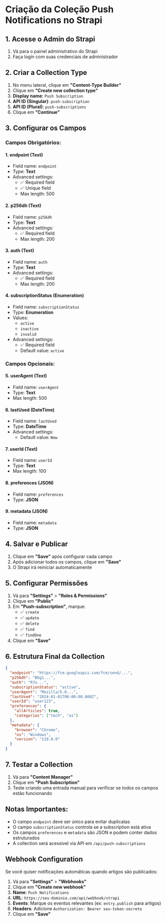 # Criação da Coleção Push Notifications no Strapi

## 1. Acesse o Admin do Strapi

1. Vá para o painel administrativo do Strapi
2. Faça login com suas credenciais de administrador

## 2. Criar a Collection Type

1. No menu lateral, clique em **"Content-Type Builder"**
2. Clique em **"Create new collection type"**
3. **Display name**: `Push Subscription`
4. **API ID (Singular)**: `push-subscription`
5. **API ID (Plural)**: `push-subscriptions`
6. Clique em **"Continue"**

## 3. Configurar os Campos

### Campos Obrigatórios:

#### 1. **endpoint** (Text)

- Field name: `endpoint`
- Type: **Text**
- Advanced settings:
  - ✅ Required field
  - ✅ Unique field
  - Max length: 500

#### 2. **p256dh** (Text)

- Field name: `p256dh`
- Type: **Text**
- Advanced settings:
  - ✅ Required field
  - Max length: 200

#### 3. **auth** (Text)

- Field name: `auth`
- Type: **Text**
- Advanced settings:
  - ✅ Required field
  - Max length: 200

#### 4. **subscriptionStatus** (Enumeration)

- Field name: `subscriptionStatus`
- Type: **Enumeration**
- Values:
  - `active`
  - `inactive`
  - `invalid`
- Advanced settings:
  - ✅ Required field
  - Default value: `active`

### Campos Opcionais:

#### 5. **userAgent** (Text)

- Field name: `userAgent`
- Type: **Text**
- Max length: 500

#### 6. **lastUsed** (DateTime)

- Field name: `lastUsed`
- Type: **DateTime**
- Advanced settings:
  - Default value: `Now`

#### 7. **userId** (Text)

- Field name: `userId`
- Type: **Text**
- Max length: 100

#### 8. **preferences** (JSON)

- Field name: `preferences`
- Type: **JSON**

#### 9. **metadata** (JSON)

- Field name: `metadata`
- Type: **JSON**

## 4. Salvar e Publicar

1. Clique em **"Save"** após configurar cada campo
2. Após adicionar todos os campos, clique em **"Save"**
3. O Strapi irá reiniciar automaticamente

## 5. Configurar Permissões

1. Vá para **"Settings"** > **"Roles & Permissions"**
2. Clique em **"Public"**
3. Em **"Push-subscription"**, marque:
   - ✅ `create`
   - ✅ `update`
   - ✅ `delete`
   - ✅ `find`
   - ✅ `findOne`
4. Clique em **"Save"**

## 6. Estrutura Final da Collection

```json
{
  "endpoint": "https://fcm.googleapis.com/fcm/send/...",
  "p256dh": "BGg1...",
  "auth": "R7o...",
  "subscriptionStatus": "active",
  "userAgent": "Mozilla/5.0...",
  "lastUsed": "2024-01-01T00:00:00.000Z",
  "userId": "user123",
  "preferences": {
    "allArticles": true,
    "categories": ["tech", "ai"]
  },
  "metadata": {
    "browser": "Chrome",
    "os": "Windows",
    "version": "119.0.0"
  }
}
```

## 7. Testar a Collection

1. Vá para **"Content Manager"**
2. Clique em **"Push Subscription"**
3. Teste criando uma entrada manual para verificar se todos os campos estão funcionando

## Notas Importantes:

- O campo `endpoint` deve ser único para evitar duplicatas
- O campo `subscriptionStatus` controla se a subscription está ativa
- Os campos `preferences` e `metadata` são JSON e podem conter dados estruturados
- A collection será acessível via API em `/api/push-subscriptions`

## Webhook Configuration

Se você quiser notificações automáticas quando artigos são publicados:

1. Vá para **"Settings"** > **"Webhooks"**
2. Clique em **"Create new webhook"**
3. **Name**: `Push Notifications`
4. **URL**: `https://seu-dominio.com/api/webhook/strapi`
5. **Events**: Marque os eventos relevantes (ex: `entry.publish` para artigos)
6. **Headers**: Adicione `Authorization: Bearer seu-token-secreto`
7. Clique em **"Save"**
